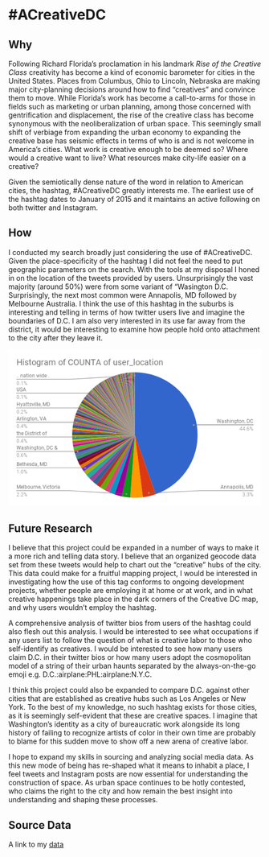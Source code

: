 # \#ACreativeDC

## Why

  Following Richard Florida’s proclamation in his landmark *Rise of the Creative Class* creativity has become a kind of economic barometer for cities in the United States. Places from Columbus, Ohio to Lincoln, Nebraska are making major city-planning decisions around how to find “creatives” and convince them to move. While Florida’s work has become a call-to-arms for those in fields such as marketing or urban planning, among those concerned with gentrification and displacement, the rise of the creative class has become synonymous with the neoliberalization of urban space. This seemingly small shift of verbiage from expanding the urban economy to expanding the creative base has seismic effects in terms of who is and is not welcome in America’s cities. What work is creative enough to be deemed so? Where would a creative want to live? What resources make city-life easier on a creative? 
  <p> Given the semiotically dense nature of the word in relation to American cities, the hashtag, #ACreativeDC greatly interests me. The earliest use of the hashtag dates to January of 2015 and it maintains an active following on both twitter and Instagram.</p> 

## How
 <p>I conducted my search broadly just considering the use of #ACreativeDC. Given the place-specificity of the hashtag I did not feel the need to put geographic parameters on the search. With the tools at my disposal I honed in on the location of the tweets provided by users. Unsurprisingly the vast majority (around 50%) were from some variant of “Wasington D.C. Surprisingly, the next most common were Annapolis, MD followed by Melbourne Australia. I think the use of this hashtag in the suburbs is interesting and telling in terms of how twitter users live and imagine the boundaries of D.C. I am also very interested in its use far away from the district, it would be interesting to examine how people hold onto attachment to the city after they leave it.</p>
 
![chart](https://github.com/bjackss/datastory/blob/master/images/chart.png)

## Future Research
  <p> I believe that this project could be expanded in a number of ways to make it a more rich and telling data story. I believe that an organized geocode data set from these tweets would help to chart out the “creative” hubs of the city. This data could make for a fruitful mapping project, I would be interested in investigating how the use of this tag conforms to ongoing development projects, whether people are employing it at home or at work, and in what creative happenings take place in the dark corners of the Creative DC map, and why users wouldn’t employ the hashtag.</p> 
 <p>  A comprehensive analysis of twitter bios from users of the hashtag could also flesh out this analysis. I would be interested to see what occupations if any users list to follow the question of what is creative labor to those who self-identify as creatives. I would be interested to see how many users claim D.C. in their twitter bios or how many users adopt the cosmopolitan model of a string of their urban haunts separated by the always-on-the-go emoji e.g. D.C.:airplane:PHL:airplane:N.Y.C.</p> 
  <p> I think this project could also be expanded to compare D.C. against other cities that are established as creative hubs such as Los Angeles or New York. To the best of my knowledge, no such hashtag exists for those cities, as it is seemingly self-evident that these are creative spaces. I imagine that Washington’s identity as a city of bureaucratic work alongside its long history of failing to recognize artists of color in their own time are probably to blame for this sudden move to show off a new arena of creative labor.</p> 
  <p> I hope to expand my skills in sourcing and analyzing social media data. As this new mode of being has re-shaped what it means to inhabit a place, I feel tweets and Instagram posts are now essential for understanding the construction of space. As urban space continues to be hotly contested, who claims the right to the city and how remain the best insight into understanding and shaping these processes.</p> 


## Source Data
A link to my [data](https://github.com/bjackss/datastory/blob/master/data/%23ACreativeDC%20-%20ACDCT.csv)



